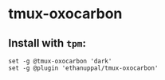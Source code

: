# tmux-oxocarbon

## Install with `tpm`:

```tmux
set -g @tmux-oxocarbon 'dark'
set -g @plugin 'ethanuppal/tmux-oxocarbon'
```
